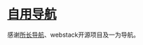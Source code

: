 # [自用导航](https://dwzip.github.io)
感谢[所长导航](https://github.com/liutongxu/liutongxu.github.io)、webstack开源项目及一为导航。

